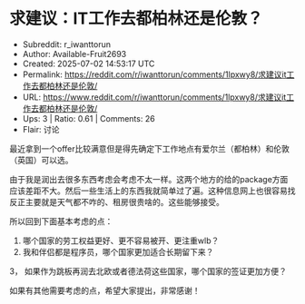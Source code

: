 # 求建议：IT工作去都柏林还是伦敦？

- Subreddit: r_iwanttorun
- Author: Available-Fruit2693
- Created: 2025-07-02 14:53:17 UTC
- Permalink: https://reddit.com/r/iwanttorun/comments/1lpxwy8/求建议it工作去都柏林还是伦敦/
- URL: https://www.reddit.com/r/iwanttorun/comments/1lpxwy8/求建议it工作去都柏林还是伦敦/
- Ups: 3 | Ratio: 0.61 | Comments: 26
- Flair: 讨论


最近拿到一个offer比较满意但是得先确定下工作地点有爱尔兰（都柏林）和伦敦（英国）可以选。

由于我是润出去很多东西考虑会考虑不太一样。这两个地方的给的package方面应该差距不大。然后一些生活上的东西我就简单过了遍。这种信息网上也很容易找反正主要就是天气都不咋的、租房很贵啥的。这些能够接受。

所以回到下面基本考虑的点：

1.  哪个国家的劳工权益更好、更不容易被开、更注重wlb？
2.  我和伴侣都是程序员，哪个国家更加适合长期留下来？

3， 如果作为跳板再润去北欧或者德法荷这些国家，哪个国家的签证更加方便？

如果有其他需要考虑的点，希望大家提出，非常感谢！

